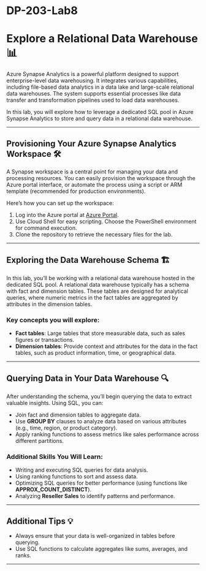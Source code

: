 # DP-203-Lab8

# Explore a Relational Data Warehouse 📊

Azure Synapse Analytics is a powerful platform designed to support enterprise-level data warehousing. It integrates various capabilities, including file-based data analytics in a data lake and large-scale relational data warehouses. The system supports essential processes like data transfer and transformation pipelines used to load data warehouses.

In this lab, you will explore how to leverage a dedicated SQL pool in Azure Synapse Analytics to store and query data in a relational data warehouse.

---

## Provisioning Your Azure Synapse Analytics Workspace 🛠️

A Synapse workspace is a central point for managing your data and processing resources. You can easily provision the workspace through the Azure portal interface, or automate the process using a script or ARM template (recommended for production environments).

Here’s how you can set up the workspace:
1. Log into the Azure portal at [Azure Portal](https://portal.azure.com).
2. Use Cloud Shell for easy scripting. Choose the PowerShell environment for command execution.
3. Clone the repository to retrieve the necessary files for the lab.

---

## Exploring the Data Warehouse Schema 🏗️

In this lab, you’ll be working with a relational data warehouse hosted in the dedicated SQL pool. A relational data warehouse typically has a schema with fact and dimension tables. These tables are designed for analytical queries, where numeric metrics in the fact tables are aggregated by attributes in the dimension tables.

### Key concepts you will explore:
- **Fact tables**: Large tables that store measurable data, such as sales figures or transactions.
- **Dimension tables**: Provide context and attributes for the data in the fact tables, such as product information, time, or geographical data.

---

## Querying Data in Your Data Warehouse 🔍

After understanding the schema, you’ll begin querying the data to extract valuable insights. Using SQL, you can:
- Join fact and dimension tables to aggregate data.
- Use **GROUP BY** clauses to analyze data based on various attributes (e.g., time, region, or product category).
- Apply ranking functions to assess metrics like sales performance across different partitions.

### Additional Skills You Will Learn:
- Writing and executing SQL queries for data analysis.
- Using ranking functions to sort and assess data.
- Optimizing SQL queries for better performance (using functions like **APPROX_COUNT_DISTINCT**).
- Analyzing **Reseller Sales** to identify patterns and performance.

---

## Additional Tips 💡
- Always ensure that your data is well-organized in tables before querying.
- Use SQL functions to calculate aggregates like sums, averages, and ranks.

---
